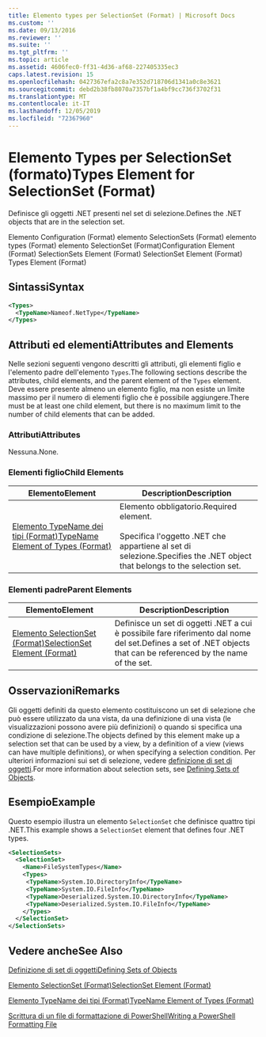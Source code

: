 ```yaml
---
title: Elemento types per SelectionSet (Format) | Microsoft Docs
ms.custom: ''
ms.date: 09/13/2016
ms.reviewer: ''
ms.suite: ''
ms.tgt_pltfrm: ''
ms.topic: article
ms.assetid: 4606fec0-ff31-4d36-af68-227405335ec3
caps.latest.revision: 15
ms.openlocfilehash: 0427367efa2c8a7e352d718706d1341a0c8e3621
ms.sourcegitcommit: debd2b38fb8070a7357bf1a4bf9cc736f3702f31
ms.translationtype: MT
ms.contentlocale: it-IT
ms.lasthandoff: 12/05/2019
ms.locfileid: "72367960"
---
```

# <a name="types-element-for-selectionset-format"></a><span data-ttu-id="ed067-102">Elemento Types per SelectionSet (formato)</span><span class="sxs-lookup"><span data-stu-id="ed067-102">Types Element for SelectionSet (Format)</span></span>

<span data-ttu-id="ed067-103">Definisce gli oggetti .NET presenti nel set di selezione.</span><span class="sxs-lookup"><span data-stu-id="ed067-103">Defines the .NET objects that are in the selection set.</span></span>

<span data-ttu-id="ed067-104">Elemento Configuration (Format) elemento SelectionSets (Format) elemento types (Format) elemento SelectionSet (Format)</span><span class="sxs-lookup"><span data-stu-id="ed067-104">Configuration Element (Format) SelectionSets Element (Format) SelectionSet Element (Format) Types Element (Format)</span></span>

## <a name="syntax"></a><span data-ttu-id="ed067-105">Sintassi</span><span class="sxs-lookup"><span data-stu-id="ed067-105">Syntax</span></span>

```xml
<Types>
  <TypeName>Nameof.NetType</TypeName>
</Types>

```

## <a name="attributes-and-elements"></a><span data-ttu-id="ed067-106">Attributi ed elementi</span><span class="sxs-lookup"><span data-stu-id="ed067-106">Attributes and Elements</span></span>

<span data-ttu-id="ed067-107">Nelle sezioni seguenti vengono descritti gli attributi, gli elementi figlio e l'elemento padre dell'elemento `Types`.</span><span class="sxs-lookup"><span data-stu-id="ed067-107">The following sections describe the attributes, child elements, and the parent element of the `Types` element.</span></span> <span data-ttu-id="ed067-108">Deve essere presente almeno un elemento figlio, ma non esiste un limite massimo per il numero di elementi figlio che è possibile aggiungere.</span><span class="sxs-lookup"><span data-stu-id="ed067-108">There must be at least one child element, but there is no maximum limit to the number of child elements that can be added.</span></span>

### <a name="attributes"></a><span data-ttu-id="ed067-109">Attributi</span><span class="sxs-lookup"><span data-stu-id="ed067-109">Attributes</span></span>

<span data-ttu-id="ed067-110">Nessuna.</span><span class="sxs-lookup"><span data-stu-id="ed067-110">None.</span></span>

### <a name="child-elements"></a><span data-ttu-id="ed067-111">Elementi figlio</span><span class="sxs-lookup"><span data-stu-id="ed067-111">Child Elements</span></span>

|<span data-ttu-id="ed067-112">Elemento</span><span class="sxs-lookup"><span data-stu-id="ed067-112">Element</span></span>|<span data-ttu-id="ed067-113">Description</span><span class="sxs-lookup"><span data-stu-id="ed067-113">Description</span></span>|
|-------------|-----------------|
|[<span data-ttu-id="ed067-114">Elemento TypeName dei tipi (Format)</span><span class="sxs-lookup"><span data-stu-id="ed067-114">TypeName Element of Types (Format)</span></span>](./typename-element-for-types-format.md)|<span data-ttu-id="ed067-115">Elemento obbligatorio.</span><span class="sxs-lookup"><span data-stu-id="ed067-115">Required element.</span></span><br /><br /> <span data-ttu-id="ed067-116">Specifica l'oggetto .NET che appartiene al set di selezione.</span><span class="sxs-lookup"><span data-stu-id="ed067-116">Specifies the .NET object that belongs to the selection set.</span></span>|

### <a name="parent-elements"></a><span data-ttu-id="ed067-117">Elementi padre</span><span class="sxs-lookup"><span data-stu-id="ed067-117">Parent Elements</span></span>

|<span data-ttu-id="ed067-118">Elemento</span><span class="sxs-lookup"><span data-stu-id="ed067-118">Element</span></span>|<span data-ttu-id="ed067-119">Description</span><span class="sxs-lookup"><span data-stu-id="ed067-119">Description</span></span>|
|-------------|-----------------|
|[<span data-ttu-id="ed067-120">Elemento SelectionSet (Format)</span><span class="sxs-lookup"><span data-stu-id="ed067-120">SelectionSet Element (Format)</span></span>](./selectionset-element-format.md)|<span data-ttu-id="ed067-121">Definisce un set di oggetti .NET a cui è possibile fare riferimento dal nome del set.</span><span class="sxs-lookup"><span data-stu-id="ed067-121">Defines a set of .NET objects that can be referenced by the name of the set.</span></span>|

## <a name="remarks"></a><span data-ttu-id="ed067-122">Osservazioni</span><span class="sxs-lookup"><span data-stu-id="ed067-122">Remarks</span></span>

<span data-ttu-id="ed067-123">Gli oggetti definiti da questo elemento costituiscono un set di selezione che può essere utilizzato da una vista, da una definizione di una vista (le visualizzazioni possono avere più definizioni) o quando si specifica una condizione di selezione.</span><span class="sxs-lookup"><span data-stu-id="ed067-123">The objects defined by this element make up a selection set that can be used by a view, by a definition of a view (views can have multiple definitions), or when specifying a selection condition.</span></span>  <span data-ttu-id="ed067-124">Per ulteriori informazioni sui set di selezione, vedere [definizione di set di oggetti](./defining-selection-sets.md).</span><span class="sxs-lookup"><span data-stu-id="ed067-124">For more information about selection sets, see [Defining Sets of Objects](./defining-selection-sets.md).</span></span>

## <a name="example"></a><span data-ttu-id="ed067-125">Esempio</span><span class="sxs-lookup"><span data-stu-id="ed067-125">Example</span></span>

<span data-ttu-id="ed067-126">Questo esempio illustra un elemento `SelectionSet` che definisce quattro tipi .NET.</span><span class="sxs-lookup"><span data-stu-id="ed067-126">This example shows a `SelectionSet` element that defines four .NET types.</span></span>

```xml
<SelectionSets>
  <SelectionSet>
    <Name>FileSystemTypes</Name>
    <Types>
     <TypeName>System.IO.DirectoryInfo</TypeName>
     <TypeName>System.IO.FileInfo</TypeName>
     <TypeName>Deserialized.System.IO.DirectoryInfo</TypeName>
     <TypeName>Deserialized.System.IO.FileInfo</TypeName>
    </Types>
  </SelectionSet>
</SelectionSets>
```

## <a name="see-also"></a><span data-ttu-id="ed067-127">Vedere anche</span><span class="sxs-lookup"><span data-stu-id="ed067-127">See Also</span></span>

[<span data-ttu-id="ed067-128">Definizione di set di oggetti</span><span class="sxs-lookup"><span data-stu-id="ed067-128">Defining Sets of Objects</span></span>](./defining-selection-sets.md)

[<span data-ttu-id="ed067-129">Elemento SelectionSet (Format)</span><span class="sxs-lookup"><span data-stu-id="ed067-129">SelectionSet Element (Format)</span></span>](./selectionset-element-format.md)

[<span data-ttu-id="ed067-130">Elemento TypeName dei tipi (Format)</span><span class="sxs-lookup"><span data-stu-id="ed067-130">TypeName Element of Types (Format)</span></span>](./typename-element-for-types-format.md)

[<span data-ttu-id="ed067-131">Scrittura di un file di formattazione di PowerShell</span><span class="sxs-lookup"><span data-stu-id="ed067-131">Writing a PowerShell Formatting File</span></span>](./writing-a-powershell-formatting-file.md)
